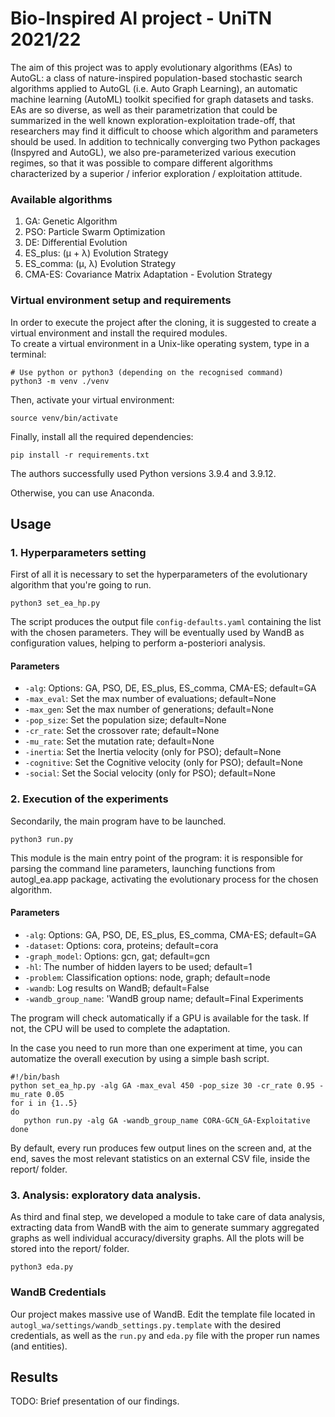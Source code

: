 # Bio-Inspired AI project - UniTN 2021/22

The aim of this project was to apply evolutionary algorithms (EAs) to AutoGL: a class of nature-inspired population-based stochastic search algorithms applied to AutoGL (i.e. Auto Graph Learning), an automatic machine learning (AutoML) toolkit specified for graph datasets and tasks.
EAs are so diverse, as well as their parametrization that could be summarized in the well known exploration-exploitation trade-off, that researchers may find it difficult to choose which algorithm and parameters should be used.
In addition to technically converging two Python packages (Inspyred and AutoGL), we also pre-parameterized various execution regimes, so that it was possible to compare different algorithms characterized by a superior / inferior exploration / exploitation attitude.

### Available algorithms

1. GA: Genetic Algorithm
2. PSO: Particle Swarm Optimization
3. DE: Differential Evolution
4. ES_plus: (μ + λ) Evolution Strategy
5. ES_comma: (μ, λ) Evolution Strategy
6. CMA-ES: Covariance Matrix Adaptation - Evolution Strategy

### Virtual environment setup and requirements

In order to execute the project after the cloning, it is suggested to create a virtual environment and install the 
required modules.  
To create a virtual environment in a Unix-like operating system, type in a terminal:

```
# Use python or python3 (depending on the recognised command)
python3 -m venv ./venv
```

Then, activate your virtual environment:

```
source venv/bin/activate
```

Finally, install all the required dependencies:

```
pip install -r requirements.txt
```

The authors successfully used Python versions 3.9.4 and 3.9.12.

Otherwise, you can use Anaconda.

## Usage

### 1. Hyperparameters setting

First of all it ìs necessary to set the hyperparameters of the evolutionary algorithm that you're going to run. 

```
python3 set_ea_hp.py
```

The script produces the output file `config-defaults.yaml` containing the list with the chosen parameters. They will be 
eventually used by WandB as configuration values, helping to perform a-posteriori analysis.

#### Parameters

* `-alg`: Options: GA, PSO, DE, ES_plus, ES_comma, CMA-ES; default=GA
* `-max_eval`: Set the max number of evaluations; default=None
* `-max_gen`: Set the max number of generations; default=None
* `-pop_size`: Set the population size; default=None
* `-cr_rate`: Set the crossover rate; default=None
* `-mu_rate`: Set the mutation rate; default=None
* `-inertia`: Set the Inertia velocity (only for PSO); default=None
* `-cognitive`: Set the Cognitive velocity (only for PSO); default=None
* `-social`: Set the Social velocity (only for PSO); default=None

### 2. Execution of the experiments

Secondarily, the main program have to be launched.

```
python3 run.py
```

This module is the main entry point of the program: it is responsible for parsing the command line parameters, launching
functions from autogl_ea.app package, activating the evolutionary process for the chosen algorithm.

#### Parameters

* `-alg`: Options: GA, PSO, DE, ES_plus, ES_comma, CMA-ES; default=GA
* `-dataset`: Options: cora, proteins; default=cora
* `-graph_model`: Options: gcn, gat; default=gcn
* `-hl`: The number of hidden layers to be used; default=1
* `-problem`: Classification options: node, graph; default=node
* `-wandb`: Log results on WandB; default=False
* `-wandb_group_name`: 'WandB group name; default=Final Experiments

The program will check automatically if a GPU is available for the task. If not, the CPU will be used to complete the adaptation.

In the case you need to run more than one experiment at time, you can automatize the overall execution by using a simple bash script.

```
#!/bin/bash
python set_ea_hp.py -alg GA -max_eval 450 -pop_size 30 -cr_rate 0.95 -mu_rate 0.05
for i in {1..5}
do
   python run.py -alg GA -wandb_group_name CORA-GCN_GA-Exploitative
done
```

By default, every run produces few output lines on the screen and, at the end, saves the most relevant statistics on an external CSV file, inside the report/ folder.

### 3. Analysis: exploratory data analysis.

As third and final step, we developed a module to take care of data analysis, extracting data from WandB with the aim to generate summary aggregated graphs as well individual accuracy/diversity graphs. 
All the plots will be stored into the report/ folder.

```
python3 eda.py
```

### WandB Credentials

Our project makes massive use of WandB. Edit the template file located in `autogl_wa/settings/wandb_settings.py.template` 
with the desired credentials, as well as the `run.py` and `eda.py` file with the proper run names (and entities).

## Results

TODO: Brief presentation of our findings.